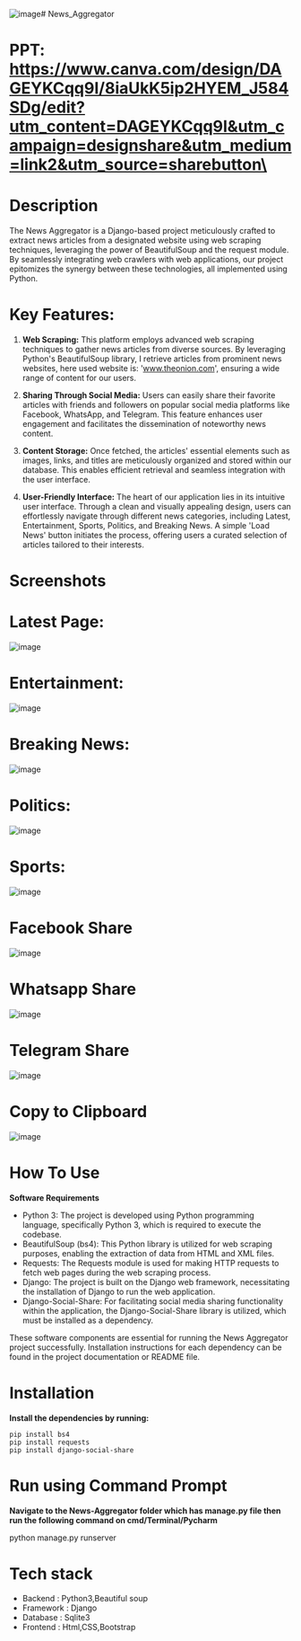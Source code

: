 ![image](https://github.com/yerram-karthik/News_Aggregator/assets/136573431/10801ffe-f37d-4ef0-8602-e0073b940deb)# News_Aggregator

# PPT: https://www.canva.com/design/DAGEYKCqq9I/8iaUkK5ip2HYEM_J584SDg/edit?utm_content=DAGEYKCqq9I&utm_campaign=designshare&utm_medium=link2&utm_source=sharebutton\

# Description
The News Aggregator is a Django-based project meticulously crafted to extract news articles from a designated website using web scraping techniques, leveraging the power of BeautifulSoup and the request module. By seamlessly integrating web crawlers with web applications, our project epitomizes the synergy between these technologies, all implemented using Python.

# Key Features:

1. **Web Scraping:** This platform employs advanced web scraping techniques to gather news articles from diverse sources. By leveraging Python's BeautifulSoup library, I retrieve articles from prominent news websites, here used website is: 'www.theonion.com', ensuring a wide range of content for our users.

2. **Sharing Through Social Media:** Users can easily share their favorite articles with friends and followers on popular social media platforms like Facebook, WhatsApp, and Telegram. This feature enhances user engagement and facilitates the dissemination of noteworthy news content.

3. **Content Storage:** Once fetched, the articles' essential elements such as images, links, and titles are meticulously organized and stored within our database. This enables efficient retrieval and seamless integration with the user interface.

4. **User-Friendly Interface:** The heart of our application lies in its intuitive user interface. Through a clean and visually appealing design, users can effortlessly navigate through different news categories, including Latest, Entertainment, Sports, Politics, and Breaking News. A simple 'Load News' button initiates the process, offering users a curated selection of articles tailored to their interests.

# Screenshots
# Latest Page:
![image](https://github.com/yerram-karthik/News_Aggregator/assets/136573431/d9cb1880-af70-482a-a108-831a9c87bb63)


# Entertainment:
 ![image](https://github.com/yerram-karthik/News_Aggregator/assets/136573431/0503c66a-38cf-4881-9373-76167a2760cf)


# Breaking News:
 ![image](https://github.com/yerram-karthik/News_Aggregator/assets/136573431/79585bef-9341-42e4-aac6-56baff32a635)


# Politics:
![image](https://github.com/yerram-karthik/News_Aggregator/assets/136573431/3ec61f75-4cd1-4ce8-82b3-b4176a1e2bed)

 # Sports:
![image](https://github.com/yerram-karthik/News_Aggregator/assets/136573431/d3667dee-da2f-4d35-8d9e-271c7c2b57ea)

# Facebook Share
![image](https://github.com/yerram-karthik/News_Aggregator/assets/136573431/d58efb18-ca67-4394-b249-d9db1bdde00d)

# Whatsapp Share
![image](https://github.com/yerram-karthik/News_Aggregator/assets/136573431/089bc162-15e4-4534-85fc-3d02a72635ac)

# Telegram Share
![image](https://github.com/yerram-karthik/News_Aggregator/assets/136573431/6b89180b-0f8f-4af4-bf80-13ddf8dc8367)

# Copy to Clipboard
![image](https://github.com/yerram-karthik/News_Aggregator/assets/136573431/1a4a550d-2f5e-4ea7-b628-a0d1dbec840a)

# How To Use
**Software Requirements**
- Python 3: The project is developed using Python programming language, specifically Python 3, which is required to execute the codebase.
- BeautifulSoup (bs4): This Python library is utilized for web scraping purposes, enabling the extraction of data from HTML and XML files.
- Requests: The Requests module is used for making HTTP requests to fetch web pages during the web scraping process.
- Django: The project is built on the Django web framework, necessitating the installation of Django to run the web application.
- Django-Social-Share: For facilitating social media sharing functionality within the application, the Django-Social-Share library is utilized, which must be installed as a dependency.

These software components are essential for running the News Aggregator project successfully. Installation instructions for each dependency can be found in the project documentation or README file.

# Installation
**Install the dependencies by running:**

    pip install bs4
    pip install requests
    pip install django-social-share
    
# Run using Command Prompt
**Navigate to the News-Aggregator folder which has manage.py file then run the following command on cmd/Terminal/Pycharm**

python manage.py runserver

# Tech stack
- Backend : Python3,Beautiful soup
- Framework : Django
- Database : Sqlite3
- Frontend : Html,CSS,Bootstrap






